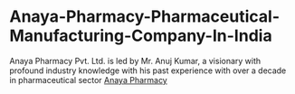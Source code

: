 # Anaya-Pharmacy-Pharmaceutical-Manufacturing-Company-In-India
Anaya Pharmacy Pvt. Ltd. is led by Mr. Anuj Kumar, a visionary with profound industry knowledge with his past experience with over a decade in pharmaceutical sector
[Anaya Pharmacy](http://www.anayapharmacy.com)
